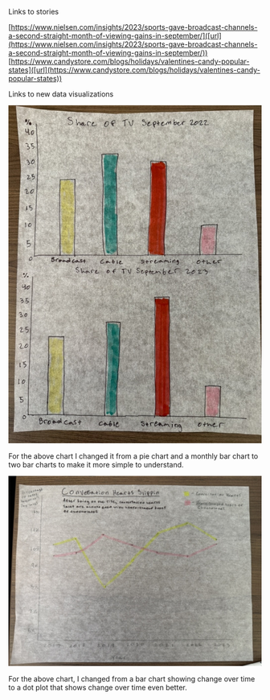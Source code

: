Links to stories

[https://www.nielsen.com/insights/2023/sports-gave-broadcast-channels-a-second-straight-month-of-viewing-gains-in-september/]([url](https://www.nielsen.com/insights/2023/sports-gave-broadcast-channels-a-second-straight-month-of-viewing-gains-in-september/))
[https://www.candystore.com/blogs/holidays/valentines-candy-popular-states]([url](https://www.candystore.com/blogs/holidays/valentines-candy-popular-states))

Links to new data visualizations

![Alt text](124CBB86-3C14-4E2E-B537-93E9678EE253_1_105_c.jpg)

For the above chart I changed it from a pie chart and a monthly bar chart to two bar charts to make it more simple to understand.

![Alt text](7AB893BB-8460-4433-8B69-2527AB0A0C8E_1_105_c.jpg)

For the above chart, I changed from a bar chart showing change over time to a dot plot that shows change over time even better.
